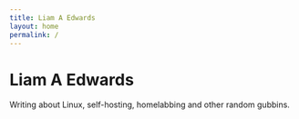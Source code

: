 ```yaml
---
title: Liam A Edwards
layout: home
permalink: /
---
```


# Liam A Edwards
Writing about Linux, self-hosting, homelabbing and other random gubbins.

